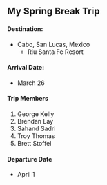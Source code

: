 ## My Spring Break Trip

#### Destination:
- Cabo, San Lucas, Mexico
  - Riu Santa Fe Resort

#### Arrival Date:
* March 26

#### Trip Members
1. George Kelly
2. Brendan Lay
3. Sahand Sadri
4. Troy Thomas
5. Brett Stoffel

#### Departure Date
* April 1
